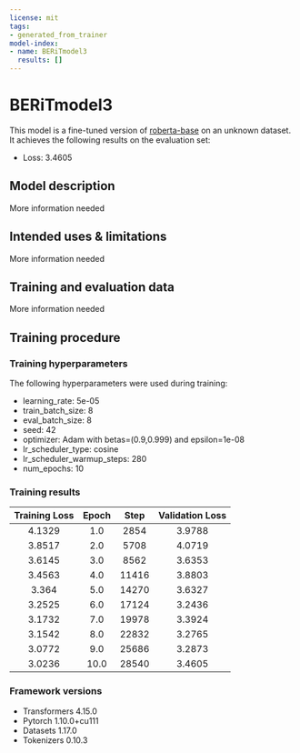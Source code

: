 ```yaml
---
license: mit
tags:
- generated_from_trainer
model-index:
- name: BERiTmodel3
  results: []
---
```


<!-- This model card has been generated automatically according to the information the Trainer had access to. You
should probably proofread and complete it, then remove this comment. -->

# BERiTmodel3

This model is a fine-tuned version of [roberta-base](https://huggingface.co/roberta-base) on an unknown dataset.
It achieves the following results on the evaluation set:
- Loss: 3.4605

## Model description

More information needed

## Intended uses & limitations

More information needed

## Training and evaluation data

More information needed

## Training procedure

### Training hyperparameters

The following hyperparameters were used during training:
- learning_rate: 5e-05
- train_batch_size: 8
- eval_batch_size: 8
- seed: 42
- optimizer: Adam with betas=(0.9,0.999) and epsilon=1e-08
- lr_scheduler_type: cosine
- lr_scheduler_warmup_steps: 280
- num_epochs: 10

### Training results

| Training Loss | Epoch | Step  | Validation Loss |
|:-------------:|:-----:|:-----:|:---------------:|
| 4.1329        | 1.0   | 2854  | 3.9788          |
| 3.8517        | 2.0   | 5708  | 4.0719          |
| 3.6145        | 3.0   | 8562  | 3.6353          |
| 3.4563        | 4.0   | 11416 | 3.8803          |
| 3.364         | 5.0   | 14270 | 3.6327          |
| 3.2525        | 6.0   | 17124 | 3.2436          |
| 3.1732        | 7.0   | 19978 | 3.3924          |
| 3.1542        | 8.0   | 22832 | 3.2765          |
| 3.0772        | 9.0   | 25686 | 3.2873          |
| 3.0236        | 10.0  | 28540 | 3.4605          |


### Framework versions

- Transformers 4.15.0
- Pytorch 1.10.0+cu111
- Datasets 1.17.0
- Tokenizers 0.10.3
